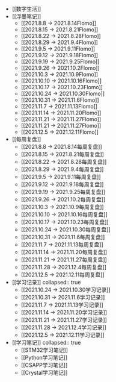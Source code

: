- [[数字生活]]
- [[浮墨笔记]]
	- [[2021.8.8 -> 2021.8.14Flomo]]
	- [[2021.8.15 -> 2021.8.21Flomo]]
	- [[2021.8.22 -> 2021.8.28Flomo]]
	- [[2021.8.29 -> 2021.9.4Flomo]]
	- [[2021.9.5 -> 2021.9.11Flomo]]
	- [[2021.9.12 -> 2021.9.18Flomo]]
	- [[2021.9.19 -> 2021.9.25Flomo]]
	- [[2021.9.26 -> 2021.10.2Flomo]]
	- [[2021.10.3 -> 2021.10.9Flomo]]
	- [[2021.10.10 -> 2021.10.16Flomo]]
	- [[2021.10.17 -> 2021.10.23Flomo]]
	- [[2021.10.24 -> 2021.10.30Flomo]]
	- [[2021.10.31 -> 2021.11.6Flomo]]
	- [[2021.11.7 -> 2021.11.13Flomo]]
	- [[2021.11.14 -> 2021.11.20Flomo]]
	- [[2021.11.21 -> 2021.11.27Flomo]]
	- [[2021.11.21 -> 2021.11.27Flomo]]
	- [[2021.12.5 -> 2021.12.11Flomo]]
- [[每周复盘]]
	- [[2021.8.8 -> 2021.8.14每周复盘]]
	- [[2021.8.15 -> 2021.8.21每周复盘]]
	- [[2021.8.22 -> 2021.8.28每周复盘]]
	- [[2021.8.29 -> 2021.9.4每周复盘]]
	- [[2021.9.5 -> 2021.9.11每周复盘]]
	- [[2021.9.12 -> 2021.9.18每周复盘]]
	- [[2021.9.19 -> 2021.9.25每周复盘]]
	- [[2021.9.26 -> 2021.10.2每周复盘]]
	- [[2021.10.3 -> 2021.10.9每周复盘]]
	- [[2021.10.10 -> 2021.10.16每周复盘]]
	- [[2021.10.17 -> 2021.10.23每周复盘]]
	- [[2021.10.24 -> 2021.10.30每周复盘]]
	- [[2021.10.31 -> 2021.11.6每周复盘]]
	- [[2021.11.7 -> 2021.11.13每周复盘]]
	- [[2021.11.14 -> 2021.11.20每周复盘]]
	- [[2021.11.21 -> 2021.11.27每周复盘]]
	- [[2021.11.28 -> 2021.12.4每周复盘]]
	- [[2021.12.5 -> 2021.12.11每周复盘]]
- [[学习记录]]
  collapsed:: true
	- [[2021.10.24 -> 2021.10.30学习记录]]
	- [[2021.10.31 -> 2021.11.6学习记录]]
	- [[2021.11.7 -> 2021.11.13学习记录]]
	- [[2021.11.14 -> 2021.11.20学习记录]]
	- [[2021.11.21 -> 2021.11.27学习记录]]
	- [[2021.11.28 -> 2021.12.4学习记录]]
	- [[2021.12.5 -> 2021.12.11学习记录]]
- [[学习笔记]]
  collapsed:: true
	- [[STM32学习笔记]]
	- [[Python学习笔记]]
	- [[CSAPP学习笔记]]
	- [[Crystal学习笔记]]